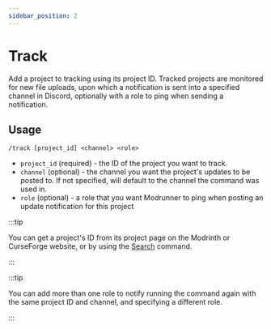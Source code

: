 ```yaml
---
sidebar_position: 2
---
```


# Track

Add a project to tracking using its project ID. Tracked projects are monitored for new file uploads, upon which a
notification is sent into a specified channel in Discord, optionally with a role to ping when sending a notification.

## Usage

`/track [project_id] <channel> <role>`

- `project_id` (required) - the ID of the project you want to track.
- `channel` (optional) - the channel you want the project's updates to be posted to. If not specified, will default to
  the channel the command was used in.
- `role` (optional) - a role that you want Modrunner to ping when posting an update notification for this project

:::tip

You can get a project's ID from its project page on the Modrinth or CurseForge website, or by using the
[Search](../commands/search) command.

:::

:::tip

You can add more than one role to notify running the command again with the same project ID and channel, and specifying
a different role.

:::
